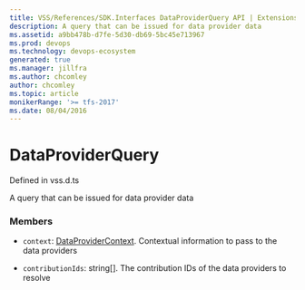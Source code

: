```yaml
---
title: VSS/References/SDK.Interfaces DataProviderQuery API | Extensions for Azure DevOps Services
description: A query that can be issued for data provider data
ms.assetid: a9bb478b-d7fe-5d30-db69-5bc45e713967
ms.prod: devops
ms.technology: devops-ecosystem
generated: true
ms.manager: jillfra
ms.author: chcomley
author: chcomley
ms.topic: article
monikerRange: '>= tfs-2017'
ms.date: 08/04/2016
---
```


# DataProviderQuery

Defined in vss.d.ts


A query that can be issued for data provider data 

### Members

* `context`: [DataProviderContext](../../../VSS/References/SDK_Interfaces/DataProviderContext.md). Contextual information to pass to the data providers

* `contributionIds`: string[]. The contribution IDs of the data providers to resolve

